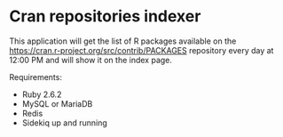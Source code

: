 # Cran repositories indexer

This application will get the list of R packages available on the https://cran.r-project.org/src/contrib/PACKAGES repository every day at 12:00 PM and will show it on the index page.

Requirements:

* Ruby 2.6.2
* MySQL or MariaDB
* Redis
* Sidekiq up and running

